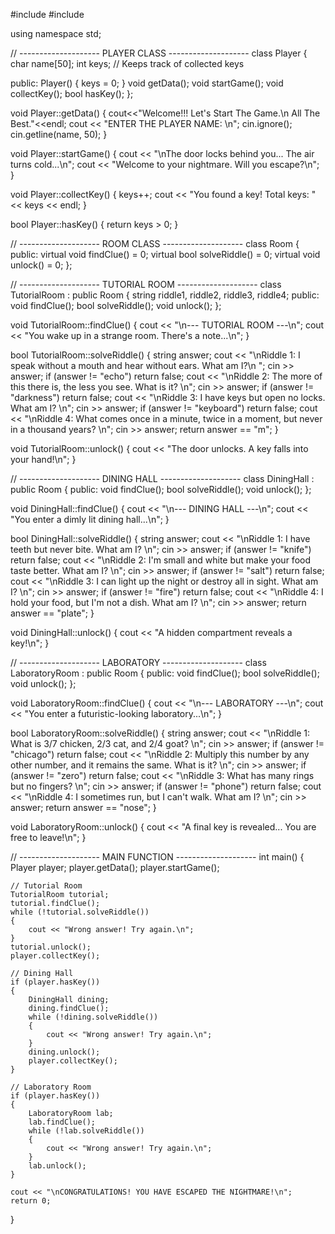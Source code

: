 #include <iostream>
#include <cstring>

using namespace std;

// -------------------- PLAYER CLASS --------------------
class Player 
{
    char name[50];
    int keys;  // Keeps track of collected keys

public:
    Player() 
    {
        keys = 0;
    }
    void getData();
    void startGame();
    void collectKey();
    bool hasKey();
};

void Player::getData() 
{
    cout<<"Welcome!!! Let's Start The Game.\n All The Best."<<endl;
    cout << "ENTER THE PLAYER NAME: \n";
    cin.ignore();
    cin.getline(name, 50);
}

void Player::startGame() 
{
    cout << "\nThe door locks behind you... The air turns cold...\n";
    cout << "Welcome to your nightmare. Will you escape?\n";
}

void Player::collectKey() 
{
    keys++;
    cout << "You found a key! Total keys: " << keys << endl;
}

bool Player::hasKey() 
{
    return keys > 0;
}

// -------------------- ROOM CLASS --------------------
class Room 
{
public:
    virtual void findClue() = 0;
    virtual bool solveRiddle() = 0;
    virtual void unlock() = 0;
};

// -------------------- TUTORIAL ROOM --------------------
class TutorialRoom : public Room 
{
    string riddle1, riddle2, riddle3, riddle4;
public:
    void findClue();
    bool solveRiddle();
    void unlock();
};

void TutorialRoom::findClue() 
{
    cout << "\n--- TUTORIAL ROOM ---\n";
    cout << "You wake up in a strange room. There's a note...\n";
}

bool TutorialRoom::solveRiddle() 
{
    string answer;
    cout << "\nRiddle 1: I speak without a mouth and hear without ears. What am I?\n ";
    cin >> answer;
    if (answer != "echo") return false;
    cout << "\nRiddle 2: The more of this there is, the less you see. What is it? \n";
    cin >> answer;
    if (answer != "darkness") return false;
    cout << "\nRiddle 3: I have keys but open no locks. What am I? \n";
    cin >> answer;
    if (answer != "keyboard") return false;
    cout << "\nRiddle 4: What comes once in a minute, twice in a moment, but never in a thousand years? \n";
    cin >> answer;
    return answer == "m";
}

void TutorialRoom::unlock() 
{
    cout << "The door unlocks. A key falls into your hand!\n";
}

// -------------------- DINING HALL --------------------
class DiningHall : public Room 
{
public:
    void findClue();
    bool solveRiddle();
    void unlock();
};

void DiningHall::findClue() 
{
    cout << "\n--- DINING HALL ---\n";
    cout << "You enter a dimly lit dining hall...\n";
}

bool DiningHall::solveRiddle() 
{
    string answer;
    cout << "\nRiddle 1: I have teeth but never bite. What am I? \n";
    cin >> answer;
    if (answer != "knife") return false;
    cout << "\nRiddle 2: I'm small and white but make your food taste better. What am I? \n";
    cin >> answer;
    if (answer != "salt") return false;
    cout << "\nRiddle 3: I can light up the night or destroy all in sight. What am I? \n";
    cin >> answer;
    if (answer != "fire") return false;
    cout << "\nRiddle 4: I hold your food, but I'm not a dish. What am I? \n";
    cin >> answer;
    return answer == "plate";
}

void DiningHall::unlock() 
{
    cout << "A hidden compartment reveals a key!\n";
}

// -------------------- LABORATORY --------------------
class LaboratoryRoom : public Room 
{
public:
    void findClue();
    bool solveRiddle();
    void unlock();
};

void LaboratoryRoom::findClue() 
{
    cout << "\n--- LABORATORY ---\n";
    cout << "You enter a futuristic-looking laboratory...\n";
}

bool LaboratoryRoom::solveRiddle() 
{
    string answer;
    cout << "\nRiddle 1: What is 3/7 chicken, 2/3 cat, and 2/4 goat? \n";
    cin >> answer;
    if (answer != "chicago") return false;
    cout << "\nRiddle 2: Multiply this number by any other number, and it remains the same. What is it? \n";
    cin >> answer;
    if (answer != "zero") return false;
    cout << "\nRiddle 3: What has many rings but no fingers? \n";
    cin >> answer;
    if (answer != "phone") return false;
    cout << "\nRiddle 4: I sometimes run, but I can't walk. What am I? \n";
    cin >> answer;
    return answer == "nose";
}

void LaboratoryRoom::unlock() 
{
    cout << "A final key is revealed... You are free to leave!\n";
}

// -------------------- MAIN FUNCTION --------------------
int main() 
{
    Player player;
    player.getData();
    player.startGame();

    // Tutorial Room
    TutorialRoom tutorial;
    tutorial.findClue();
    while (!tutorial.solveRiddle()) 
    {
        cout << "Wrong answer! Try again.\n";
    }
    tutorial.unlock();
    player.collectKey();

    // Dining Hall
    if (player.hasKey()) 
    {
        DiningHall dining;
        dining.findClue();
        while (!dining.solveRiddle()) 
        {
            cout << "Wrong answer! Try again.\n";
        }
        dining.unlock();
        player.collectKey();
    }

    // Laboratory Room
    if (player.hasKey()) 
    {
        LaboratoryRoom lab;
        lab.findClue();
        while (!lab.solveRiddle()) 
        {
            cout << "Wrong answer! Try again.\n";
        }
        lab.unlock();
    }

    cout << "\nCONGRATULATIONS! YOU HAVE ESCAPED THE NIGHTMARE!\n";
    return 0;
}
